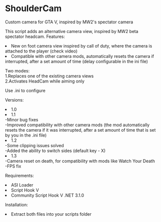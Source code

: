 # ShoulderCam
Custom camera for GTA V, inspired by MW2's spectator camera

This script adds an alternative camera view, inspired by MW2 beta spectator headcam.
Features:  
<li>New on foot camera view inspired by call of duty, where the camera is attached to the player (check video) <br />
<li>Compatible with other camera mods, automatically resets the camera if interrupted, after a set amount of time (delay configurable in the ini file)<br />

Two modes: <br /> 
1.Replaces one of the existing camera views  <br />
2.Activates HeadCam while aiming only  <br />

Use .ini to configure  <br />
  
Versions:  <br />
<li>1.0  <br />

<li>1.1  <br />
-Minor bug fixes  <br />
-Improved compatibility with other camera mods (the mod automatically resets the camera if it was interrupted, after a set amount of time that is set by you in the .ini file)  <br />

<li>1.2  <br />
-Some clipping issues solved  <br />
-Added the ability to switch sides (default key - X)  <br />
  
<li>1.3  <br />
-Camera reset on death, for compatibility with mods like Watch Your Death  <br />
-FPS fix  <br />

Requirements:  <br />
<li>ASI Loader  <br />
<li>Script Hook V  <br />
<li>Community Script Hook V .NET 3.1.0  <br />

Installation:  <br />
<li>Extract both files into your scripts folder  <br />
